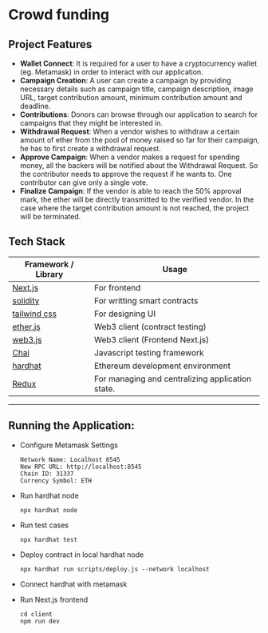 # Crowd funding

## Project Features 

- **Wallet Connect**: It is required for a user to have a cryptocurrency wallet (eg. Metamask) in order to interact with our application. 
- **Campaign Creation**: A user can create a campaign by providing necessary details such as campaign title, campaign description, image URL, target contribution amount, minimum contribution amount and deadline.
- **Contributions**: Donors can browse through our application to search for campaigns that they might be interested in. 
- **Withdrawal Request**: When a vendor wishes to withdraw a certain amount of ether from the pool of money raised so far for their campaign, he has to first create a withdrawal request.
- **Approve Campaign**: When a vendor makes a request for spending money, all the backers will be notified about the Withdrawal Request. So the contributor needs to approve the request if he wants to. One contributor can give only a single vote.
- **Finalize Campaign**: If the vendor is able to reach the 50% approval mark, the ether will be directly transmitted to the verified vendor. In the case where the target contribution amount is not reached, the project will be terminated.


## Tech Stack

| Framework / Library                                                 | Usage                                                                 |
| ------------------------------------------------------------------- | --------------------------------------------------------------------- |
| [Next.js](https://nextjs.org/docs/getting-started)                  | For frontend                                                          |
| [solidity](https://docs.soliditylang.org/en/v0.8.13/)               | For writting smart contracts                                          |
| [tailwind css](https://tailwindcss.com/docs/installation)           | For designing UI                                                      |       
| [ether.js](https://docs.ethers.io/v5/)                              | Web3 client (contract testing)                                        |
| [web3.js](https://www.npmjs.com/package/web3)                       | Web3 client (Frontend Next.js)                                        |
| [Chai](https://www.npmjs.com/package/chai)                          | Javascript testing framework                                          | 
| [hardhat](https://www.npmjs.com/package/hardhat)                    | Ethereum development environment                                      | 
| [Redux](https://www.npmjs.com/package/hardhat)                      | For managing and centralizing application state.                      |   


----------------


## Running the Application:

- Configure Metamask Settings
    ```
    Network Name: Localhost 8545
    New RPC URL: http://localhost:8545
    Chain ID: 31337
    Currency Symbol: ETH
    ```

- Run hardhat node
    ```
    npx hardhat node
    ```
- Run test cases
    ```
    npx hardhat test
    ```
- Deploy contract in local hardhat node
    ```
    npx hardhat run scripts/deploy.js --network localhost
    ```
- Connect hardhat with metamask
- Run Next.js frontend
    ```
    cd client
    npm run dev
    ```
```
